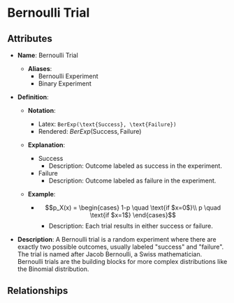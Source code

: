# Bernoulli Trial

## Attributes

- **Name**: Bernoulli Trial
  - **Aliases**: 
    - Bernoulli Experiment
    - Binary Experiment

- **Definition**:
  - **Notation**: 
    - Latex: `BerExp(\text{Success}, \text{Failure})`
    - Rendered: $BerExp(\text{Success}, \text{Failure})$
  - **Explanation**: 
    - $\text{Success}$
      - Description: Outcome labeled as success in the experiment.
    - $\text{Failure}$
      - Description: Outcome labeled as failure in the experiment.

  - **Example**:
    - $$p_X(x) = \begin{cases}
        1-p \quad \text{if $x=0$}\\
        p \quad \text{if $x=1$}
      \end{cases}$$
      - Description: Each trial results in either success or failure.

- **Description**: 
  A Bernoulli trial is a random experiment where there are exactly two possible outcomes, usually labeled "success" and "failure". The trial is named after Jacob Bernoulli, a Swiss mathematician. Bernoulli trials are the building blocks for more complex distributions like the Binomial distribution.

## Relationships